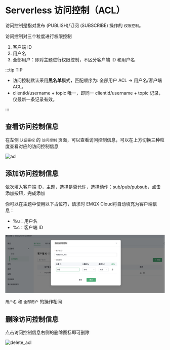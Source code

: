 # Serverless 访问控制（ACL）

访问控制是指对发布 (PUBLISH)/订阅 (SUBSCRIBE) 操作的 `权限控制`。

访问控制对三个粒度进行权限控制

1. 客户端 ID
2. 用户名
3. 全部用户：即对主题进行权限控制，不区分客户端 ID 和用户名

:::tip TIP

- 访问控制默认采用**黑名单**模式，匹配顺序为: 全部用户 ACL  -> 用户名/客户端 ACL。<br/>
- clientid/username + topic 唯一，即同一 clientid/username + topic 记录，仅最新一条记录有效。

:::


## 查看访问控制信息

在左侧 `认证鉴权` 的 `访问控制` 页面，可以查看访问控制信息，可以在上方切换三种粒度查看对应的访问控制信息

![acl](./_assets/acl_serverless.png)

## 添加访问控制信息

依次填入客户端 ID，主题，选择是否允许，选择动作：sub/pub/pubsub，点击添加按钮，完成添加

你可以在主题中使用以下占位符，请求时 EMQX Cloud将自动填充为客户端信息：

- %u：用户名
- %c：客户端 ID

![add_acl](./_assets/add_acl_serverless.png)

`用户名` 和 `全部用户` 的操作相同

## 删除访问控制信息

点击访问控制信息右侧的删除图标即可删除

![delete_acl](./_assets/delete_acl_serverless.png)
